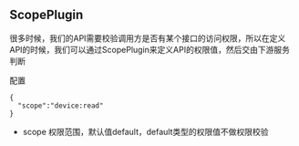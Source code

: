 ##  ScopePlugin
很多时候，我们的API需要校验调用方是否有某个接口的访问权限，所以在定义API的时候，我们可以通过ScopePlugin来定义API的权限值，然后交由下游服务判断

配置

```
{
  "scope":"device:read"
}
```

- scope 权限范围，默认值default，default类型的权限值不做权限校验